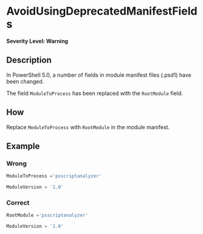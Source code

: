 # AvoidUsingDeprecatedManifestFields

**Severity Level: Warning**

## Description

In PowerShell 5.0, a number of fields in module manifest files (.psd1) have been changed.

The field `ModuleToProcess` has been replaced with the `RootModule` field.

## How

Replace `ModuleToProcess` with `RootModule` in the module manifest.

## Example

### Wrong

``` PowerShell
ModuleToProcess ='psscriptanalyzer'

ModuleVersion = '1.0'
```

### Correct

``` PowerShell
RootModule ='psscriptanalyzer'

ModuleVersion = '1.0'
```
